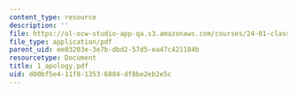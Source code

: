 ```yaml
---
content_type: resource
description: ''
file: https://ol-ocw-studio-app-qa.s3.amazonaws.com/courses/24-01-classics-in-western-philosophy-spring-2006/d00bf5e411f813536884df8be2eb2e5c_1_apology.pdf
file_type: application/pdf
parent_uid: ee03203e-3e7b-dbd2-57d5-ea47c421184b
resourcetype: Document
title: 1_apology.pdf
uid: d00bf5e4-11f8-1353-6884-df8be2eb2e5c
---
```

